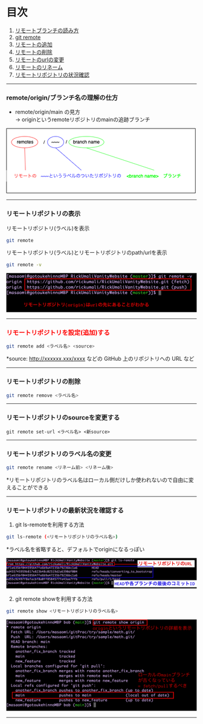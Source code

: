 # 目次

1. [リモートブランチの読み方](#sec1)
2. [git remote](#sec2)
3. [リモートの追加](#sec3)
4. [リモートの削除](#sec4)
5. [リモートのurlの変更](#sec5)
6. [リモートのリネーム](#sec6)
7. [リモートリポジトリの状況確認](#sec7)

---
<a id="sec1"></a>

### remote/origin/ブランチ名の理解の仕方

- remote/origin/main の見方  
    -> originというremoteリポジトリのmainの追跡ブランチ
<img src="./img/remote_origin.png" />

---
<a id="sec2"></a>

### リモートリポジトリの表示

リモートリポジトリ(ラベル)を表示
```bash
git remote
```

リモートリポジトリ(ラベル)とリモートリポジトリのpath/urlを表示
```bash
git remote -v
```
<img src="./img/git_remote.png" />

---
<a id="sec3"></a>

### <font color=red>リモートリポジトリを設定(追加)する</font>

```bash
git remote add <ラベル名> <source>
```
*source: http://xxxxxx.xxx/xxxx などの GitHub 上のリポジトリへの URL など

---
<a id="sec4"></a>

### リモートリポジトリの削除

```bash
git remote remove <ラベル名>
```

---
<a id="sec5"></a>

### リモートリポジトリのsourceを変更する

```bahs
git remote set-url <ラベル名> <新source>
```

---
<a id="sec6"></a>

### リモートリポジトリのラベル名の変更

```bash
git remote rename <リネーム前> <リネーム後>
```
*リモートリポジトリのラベル名はローカル側だけしか使われないので自由に変えることができる

---
<a id="sec7"></a>

### リモートリポジトリの最新状況を確認する　

1. git ls-remoteを利用する方法

```bash
git ls-remote (<リモートリポジトリのラベル名>)
```
*ラベル名を省略すると、デフォルトでoriginになるっぽい

<img src="./img/git_ls_remote.png" />

2. git remote showを利用する方法

```bash
git remote show <リモートリポジトリのラベル名>
```

<img src="./img/git_remote_show.png" />

---
